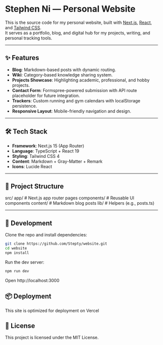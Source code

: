 # Stephen Ni — Personal Website  

This is the source code for my personal website, built with [Next.js](https://nextjs.org), [React](https://react.dev), and [Tailwind CSS](https://tailwindcss.com).  
It serves as a portfolio, blog, and digital hub for my projects, writing, and personal tracking tools.  

---

## ✨ Features  
- **Blog**: Markdown-based posts with dynamic routing.  
- **Wiki**: Category-based knowledge sharing system.  
- **Projects Showcase**: Highlighting academic, professional, and hobby projects.  
- **Contact Form**: Formspree-powered submission with API route placeholder for future integration.  
- **Trackers**: Custom running and gym calendars with localStorage persistence.  
- **Responsive Layout**: Mobile-friendly navigation and design.  

---

## 🛠 Tech Stack  
- **Framework**: Next.js 15 (App Router)  
- **Language**: TypeScript + React 19  
- **Styling**: Tailwind CSS 4  
- **Content**: Markdown + Gray-Matter + Remark  
- **Icons**: Lucide React  

---

## 📂 Project Structure  
src/
app/ # Next.js app router pages
components/ # Reusable UI components
content/ # Markdown blog posts
lib/ # Helpers (e.g., posts.ts)

---

## 🚀 Development  

Clone the repo and install dependencies:  
```bash
git clone https://github.com/Stepty/website.git
cd website
npm install
```

Run the dev server:
```bash
npm run dev
```
Open http://localhost:3000

## 📦 Deployment

This site is optimized for deployment on Vercel

## 📜 License

This project is licensed under the MIT License.